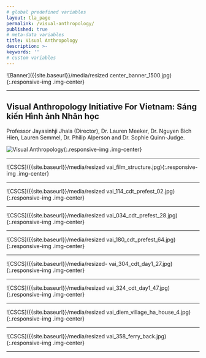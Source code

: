 ```yaml
---
# global predefined variables
layout: tla_page
permalink: /visual-anthropology/
published: true
# meta-data variables
title: Visual Anthropology
description: >-
keywords: ''
# custom variables
---
```

![Banner]({{site.baseurl}}/media/resized center_banner_1500.jpg){:.responsive-img .img-center}

___

## Visual Anthropology Initiative For Vietnam: Sáng kiến Hình ảnh Nhân học
Professor Jayasinhji Jhala (Director), Dr. Lauren Meeker, Dr. Nguyen Bich Hien, Lauren Semmel, Dr. Philip Alperson and Dr. Sophie Quinn-Judge.

![Visual Anthropology]({{site.baseurl}}/media/vai_viet_2007.jpg){:.responsive-img .img-center}



___

![CSCS]({{site.baseurl}}/media/resized vai_film_structure.jpg){:.responsive-img .img-center}

___

![CSCS]({{site.baseurl}}/media/resized vai_114_cdt_prefest_02.jpg){:.responsive-img .img-center}

___

![CSCS]({{site.baseurl}}/media/resized vai_034_cdt_prefest_28.jpg){:.responsive-img .img-center}

___

![CSCS]({{site.baseurl}}/media/resized vai_180_cdt_prefest_64.jpg){:.responsive-img .img-center}

___

![CSCS]({{site.baseurl}}/media/resized- vai_304_cdt_day1_27.jpg){:.responsive-img .img-center}

___

![CSCS]({{site.baseurl}}/media/resized vai_324_cdt_day1_47.jpg){:.responsive-img .img-center}

___

![CSCS]({{site.baseurl}}/media/resized vai_diem_village_ha_house_4.jpg){:.responsive-img .img-center}

___

![CSCS]({{site.baseurl}}/media/resized vai_358_ferry_back.jpg){:.responsive-img .img-center}

___
